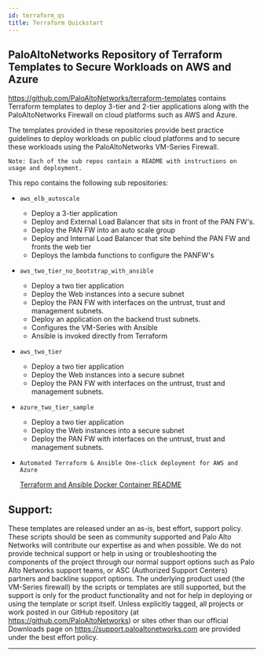 ```yaml
---
id: terraform_qs
title: Terraform Quickstart
---
```


## PaloAltoNetworks Repository of Terraform Templates to Secure Workloads on AWS and Azure

https://github.com/PaloAltoNetworks/terraform-templates contains Terraform templates to deploy 3-tier and 2-tier applications along with the PaloAltoNetworks Firewall
on cloud platforms such as AWS and Azure.

The templates provided in these repositories provide best practice guidelines to deploy workloads on public cloud platforms
and to secure these workloads using the PaloAltoNetworks VM-Series Firewall.

`Note: Each of the sub repos contain a README with instructions on usage and deployment.`

This repo contains the following sub repositories:

- `aws_elb_autoscale`

  - Deploy a 3-tier application
  - Deploy and External Load Balancer that sits in front of the PAN FW's.
  - Deploy the PAN FW into an auto scale group
  - Deploy and Internal Load Balancer that site behind the PAN FW and fronts the web tier
  - Deploys the lambda functions to configure the PANFW's

- `aws_two_tier_no_bootstrap_with_ansible`

  - Deploy a two tier application
  - Deploy the Web instances into a secure subnet
  - Deploy the PAN FW with interfaces on the untrust, trust and management subnets.
  - Deploy an application on the backend trust subnets.
  - Configures the VM-Series with Ansible
  - Ansible is invoked directly from Terraform

- `aws_two_tier`

  - Deploy a two tier application
  - Deploy the Web instances into a secure subnet
  - Deploy the PAN FW with interfaces on the untrust, trust and management subnets.

- `azure_two_tier_sample`

  - Deploy a two tier application
  - Deploy the Web instances into a secure subnet
  - Deploy the PAN FW with interfaces on the untrust, trust and management subnets.

- `Automated Terraform & Ansible One-click deployment for AWS and Azure`

  [Terraform and Ansible Docker Container README](terraform_ansible_container)

## Support:

These templates are released under an as-is, best effort, support policy. These scripts should be seen as community supported and Palo Alto Networks will contribute our expertise as and when possible. We do not provide technical support or help in using or troubleshooting the components of the project through our normal support options such as Palo Alto Networks support teams, or ASC (Authorized Support Centers) partners and backline support options. The underlying product used (the VM-Series firewall) by the scripts or templates are still supported, but the support is only for the product functionality and not for help in deploying or using the template or script itself. Unless explicitly tagged, all projects or work posted in our GitHub repository (at https://github.com/PaloAltoNetworks) or sites other than our official Downloads page on https://support.paloaltonetworks.com are provided under the best effort policy.

---

